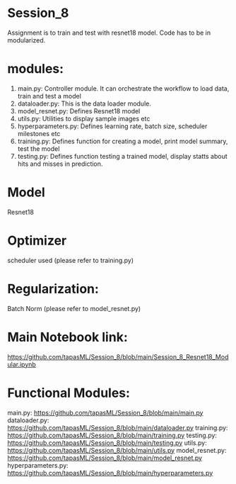 # Session_8

Assignment is to train and test with resnet18 model. Code has to be in modularized.

# modules:
1. main.py:             Controller module. It can orchestrate the workflow to load data, train and test a model
2. dataloader.py:       This is the data loader module. 
3. model_resnet.py:     Defines Resnet18 model
4. utils.py:            Utilities to display sample images etc
5. hyperparameters.py:  Defines learning rate, batch size, scheduler milestones etc
6. training.py:         Defines function for creating a model, print model summary, test the model
7. testing.py:          Defines function testing a trained model, display statts about hits and misses in prediction.

# Model
Resnet18 

# Optimizer
scheduler used (please refer to training.py)

# Regularization:
Batch Norm (please refer to model_resnet.py)

# Main Notebook link:
https://github.com/tapasML/Session_8/blob/main/Session_8_Resnet18_Modular.ipynb

# Functional Modules:

main.py: 			https://github.com/tapasML/Session_8/blob/main/main.py
dataloader.py: 		https://github.com/tapasML/Session_8/blob/main/dataloader.py
training.py:		https://github.com/tapasML/Session_8/blob/main/training.py
testing.py:			https://github.com/tapasML/Session_8/blob/main/testing.py
utils.py:			https://github.com/tapasML/Session_8/blob/main/utils.py
model_resnet.py:	https://github.com/tapasML/Session_8/blob/main/model_resnet.py
hyperparameters.py:	https://github.com/tapasML/Session_8/blob/main/hyperparameters.py


